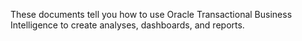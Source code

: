 These documents tell you how to use Oracle 
Transactional Business Intelligence to create 
analyses, dashboards, and reports.
